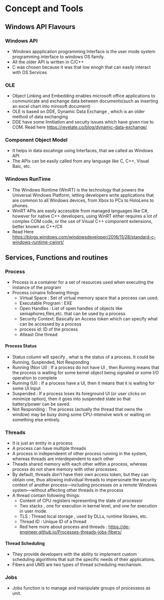 # Concept and Tools

## Windows API Flavours

### Windows API

- Windows appplication programming Interface is the user mode system programming interface to windows OS family.
- All the older API is written in C/C++
- C was chosen because it was that low enogh that can easily interact with OS Services

### OLE
- Object Linking and Embedding enables microsoft office applications to communicate and exchange data between documents(such as inserting an excel chart into mirosoft document)
- OLE is based on DDE, Dynamic Data Exchange , which is an older method of data exchanging
- DDE have some limitiation and secuity issues which have given rise to COM. Read here https://revelate.co/blog/dynamic-data-exchange/

### Component Object Model
- It helps in data excahnge using Interfaces, that we called as Windows API
- The APIs can be easily called from any language like C, C++, Visual Baic, etc.

### Windows RunTime
 - The Windows Runtime (WinRT) is the technology that powers the Universal Windows Platform, letting developers write applications that are common to all Windows devices, from Xbox to PCs to HoloLens to phones.
 - WinRT APIs are easily accessible from managed languages like C#, however for native C++ developers, using WinRT either requires a lot of complex COM code, or the use of Visual C++ component extensions, better known as C++/CX
 - Read Here https://blogs.windows.com/windowsdeveloper/2016/11/28/standard-c-windows-runtime-cwinrt/

## Services, Functions and routines

### Process
- Process is a container for a set of resources used when executing the instance of the program
- Process conains following things
  - Virtual Space : Set of virtual memory space that a process can used.
  - Executable Program : EXE
  - Open Handles : List of open handles of objects like semaphores,files,etc. that can be used by a process
  - Security Context: Basically an Access token which can specify what can be accessed by a process
  - process id: ID of the process
  - Atleast One thread

#### Process Status
- Status column will specify , what is the status of a process. It could be Running, Suspended, Not Responding
- Running (Non UI) : If a process do not have UI , then Running means that the process is waiting for some kernel object being signaled or some I/O operation to complete
- Running (UI) : If a process have a UI, then it means that it is waiting for some UI Input
- Suspended : If a process loses its foreground UI (or user clicks on minimize option), then it goes into suspended state so that battery/power can be saved.
- Not Responding : The process (actually the thread that owns the window) may be busy doing some CPU-intensive work or waiting on something else entirely.


### Threads
- It is just an entity in a process
- A process can have multiple threads
- A process in independeent of other process running in the system, whereas threads are interdependent to each other
- Theads shared memory with each other within a process, whereas process do not share memory with other processes.
- By default, threads don’t have their own access token, but they can obtain one, thus allowing individual threads to impersonate the security context of another process—including processes 
  on a remote Windows system—without affecting other threads in the process
- A thread contain following things:
  - Content of CPU registers representing the state of processor
  - Two stacks , one for execution in kernel level, and one for execution in user mode.
  - TLS : Thread local storage , used by DLLs, runtime libraies, etc.
  - Thread ID : Unique ID of a thread
  - Red here more about process and threads : https://de-engineer.github.io/Processes-threads-jobs-fibers/
 
#### Thread Scheduling
- They provide developers with the ability to implement custom scheduling algorithms that suit the specific needs of their applications.
- Fibers and UMS are two types of thread scheduling mechanism.

### Jobs
- Jobs function is to manage and manipulate groups of processess as unit.




